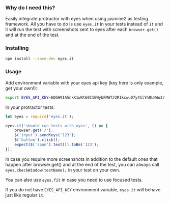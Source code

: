 ### Why do I need this?

Easily integrate protractor with eyes when using jasmine2 as testing framework. All you have to do is use `eyes.it` in your tests instead of `it` and it will run the test with screenshots sent to eyes after each `browser.get()` and at the end of the test.

### Installing

```sh
npm install --save-dev eyes.it
```

### Usage

Add environment variable with your eyes api key (key here is only example, get your own!):
```sh
export EYES_API_KEY=6QGH9IA5nkK1wRt60I1EWybFMWTJ2R1kcwu07y41lYh0LNWu3r
```

In your protractor tests:
```js
let eyes = require('eyes.it');

eyes.it('should run tests with eyes', () => {
    browser.get('/');
    $('input').sendKeys('123');
    $('button').click();
    expect($('span').text()).toBe('123');
});
```

In case you require more screenshots in addition to the default ones that happen after browser.get() and at the end of the test, you can always call `eyes.checkWindow(testName);` in your test on your own.

You can also use `eyes.fit` in case you need to use focused tests.

If you do not have `EYES_API_KEY` environment variable, `eyes.it` will behave just like regular `it`.

